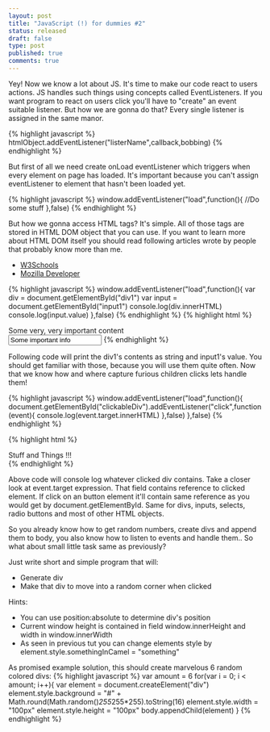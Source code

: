 ```yaml
---
layout: post
title: "JavaScript (!) for dummies #2"
status: released
draft: false
type: post
published: true
comments: true
---
```

Yey! Now we know a lot about JS. It's time to make our code react to users actions. JS handles such things using concepts called EventListeners. If you want program to react on users click you'll have to "create" an event suitable listener. But how we are gonna do that? Every single listener is assigned in the same manor.

<!--<h2>#2 Making your work more responsive, handling HTML element objects</h2>-->

{% highlight javascript %}
  htmlObject.addEventListener("listerName",callback,bobbing)
{% endhighlight %}

But first of all we need create onLoad eventListener which triggers when every element on page has loaded. It's important because you can't assign eventListener to element that hasn't been loaded yet.

{% highlight javascript %}
  window.addEventListener("load",function(){
    //Do some stuff
  },false)
{% endhighlight %}

But how we gonna access HTML tags? It's simple. All of those tags are stored in HTML DOM object that you can use. If you want to learn more about HTML DOM itself you should read following articles wrote by people that probably know more than me.

- <a href="http://www.w3schools.com/jsref/dom_obj_object.asp">W3Schools</a><br/>
- <a href="https://developer.mozilla.org/en-US/docs/Web/API/Document_Object_Model">Mozilla Developer</a>

{% highlight javascript %}
  window.addEventListener("load",function(){
    var div = document.getElementById("div1")
    var input = document.getElementById("input1")
    console.log(div.innerHTML)
    console.log(input.value)
  },false)
{% endhighlight %}
{% highlight html %}
  <div id="div1" > Some very, very important content </div>
  <input id="input1" value="Some important info" />
{% endhighlight %}

Following code will print the div1's contents as string and input1's value. You should get familiar with those, because you will use them quite often. Now that we know how and where capture furious children clicks lets handle them!

{% highlight javascript %}
  window.addEventListener("load",function(){
    document.getElementById("clickableDiv").addEventListener("click",function(event){
        console.log(event.target.innerHTML)
    },false)
  },false)
{% endhighlight %}

{% highlight html %}
  <div id="clickableDiv" > Stuff and Things !!! </div>
{% endhighlight %}

Above code will console log whatever clicked div contains. Take a closer look at event.target expression. That field contains reference to clicked element. If click on an button element it'll contain same reference as you would get by document.getElementById. Same for divs, inputs, selects, radio buttons and most of other HTML objects.

So you already know how to get random numbers, create divs and append them to body, you also know how to listen to events and handle them.. So what about small little task same as previously?

Just write short and simple program that will:<br/>
- Generate div <br/>
- Make that div to move into a random corner when clicked <br/>

Hints:<br/>
- You can use position:absolute to determine div's position <br/>
- Current window height is contained in field window.innerHeight and width in window.innerWidth <br/>
- As seen in previous tut you can change elements style by element.style.somethingInCamel = "something"

As promised example solution, this should create marvelous 6 random colored divs:
 {% highlight javascript %}
 var amount = 6
 for(var i = 0; i < amount; i++){
     var element = document.createElement("div")
     element.style.background = "#" + Math.round(Math.random()*255*255*255).toString(16)
     element.style.width = "100px"
     element.style.height = "100px"
     body.appendChild(element)
 }
 {% endhighlight %}